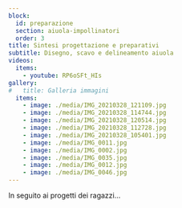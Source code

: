 ```yaml
---
block: 
  id: preparazione
  section: aiuola-impollinatori
  order: 3
title: Sintesi progettazione e preparativi
subtitle: Disegno, scavo e delineamento aiuola
videos:
  items:
    - youtube: RP6oSFt_HIs
gallery:
#   title: Galleria immagini
  items:
    - image: ./media/IMG_20210328_121109.jpg
    - image: ./media/IMG_20210328_114744.jpg
    - image: ./media/IMG_20210328_120514.jpg
    - image: ./media/IMG_20210328_112728.jpg
    - image: ./media/IMG_20210328_105401.jpg
    - image: ./media/IMG_0011.jpg
    - image: ./media/IMG_0002.jpg
    - image: ./media/IMG_0035.jpg
    - image: ./media/IMG_0012.jpg
    - image: ./media/IMG_0046.jpg
---
```


In seguito ai progetti dei ragazzi...